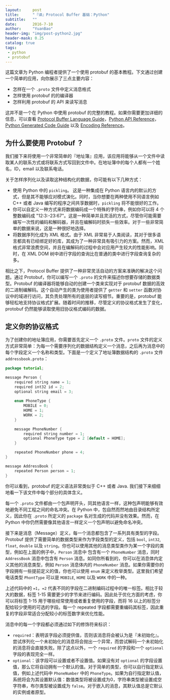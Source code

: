 ```yaml
---
layout:     post
title:      "『译』Protocol Buffer 基础：Python"
subtitle:   ""
date:       2016-7-10
author:     "YuanBao"
header-img: "img/post-python2.jpg"
header-mask: 0.25
catalog: true
tags:
 - python
 - protobuf
---
```


这篇文章为 Python 编程者提供了一个使用 protobuf 的基本教程。下文通过创建一个简单的应用，向你展示了三点主要内容：

* 怎样在一个 `.proto` 文件中定义消息格式
* 怎样使用 protobuf 的的编译器
* 怎样利用 protobuf 的 API 来读写消息

这并不是一个在 Python 中使用 protobuf 的完整的教程。如果你需要更加详细的信息，可以查看  [Protocol Buffer Language Guide](https://developers.google.com/protocol-buffers/docs/proto)，[Python API Reference](https://developers.google.com/protocol-buffers/docs/reference/python/index.html)，[Python Generated Code Guide](https://developers.google.com/protocol-buffers/docs/reference/python-generated) 以及 [Encoding Reference](https://developers.google.com/protocol-buffers/docs/encoding)。

## 为什么要使用 Protobuf ？

我们接下来将使用一个非常简单的『地址簿』应用，该应用将能够从一个文件中读取某人的联系方式或将联系方式写回到文件中。在地址簿中的每个人都有一个姓名，ID，email 以及联系电话。

关于怎样序列化以及读取这种结构化的数据，你可能有以下几种方式：

* 使用 Python 中的 `pickling`。 这是一种集成在 Python 语言内的默认的方式，但是其不能够应对模式演化。同时，当你想要在两种使用不同语言例如 C++ 或者 Java 编写的程序之间共享数据时，`pickling` 将不能很好的工作。
* 你可以自定义一种方式来将数据编码成一个特殊的字符串，例如你可以将 4 个整数编码成 "12:3:-23:67"。这是一种简单并且灵活的方式，尽管你可能需要编写一次性的编码和解码器，并且在编解码时损失一些效率。对于一些非常简单的数据来说，这是一种很好地选择。
* 将数据序列化成为 XML 格式。由于 XML 非常易于人类阅读，其对于很多语言都具有已经绑定好的库，其成为了一种非常具有吸引力的方案。然而，XML 格式非常浪费空间，并且在编解码的过程中会对应用产生较大的性能影响。同时，在 XML DOM 树中进行字段的查询比在普通的类中进行字段查询复杂的多。

相比之下，Protocol Buffer 提供了一种非常灵活自动的方案来准确的解决这个问题。通过 Protobuf，你可以编写一个 `.proto` 的文件来描述你想要存储的数据类型。Protobuf 的编译器将能够自动的创建一个类来实现对于 protobuf 数据的高效的二进制编解码。这个自动产生的类为使用者提供了 `getter` 和 `setter` 函数对协议中的域进行访问，其负责处理所有的底层的读写细节。重要的是，protobuf 能够轻松地支持协议格式扩展。随着时间的推移，尽管定义的协议格式发生了变化，protobuf 仍然能够读取使用旧协议格式编码的数据。

## 定义你的协议格式

为了创建你的地址簿应用，你需要首先定义一个 `.proto` 文件。`proto` 文件的定义方式非常简单：为每一个需要序列化的数据结构定义一个消息，之后再为消息中的每个字段定义一个名称和类型。下面是一个定义了地址簿数据结构的 `.proto` 文件 `addressbook.proto`：

``` java
package tutorial;

message Person {
    required string name = 1;
    required int32 id = 2;
    optional string email = 3;
    
    enum PhoneType {
        MOBILE = 0;
        HOME = 1;
        WORK = 2;
    }

    message PhoneNumber {
        required string number = 1;
        optional PhoneType type = 2 [default = HOME];
    }

    repeated PhoneNumber phone = 4;
}

message AddressBook {
    repeated Person person = 1;
}
```

你可以看到，protobuf 的定义语法非常类似于 C++ 或者 Java. 我们接下来细细地看一下该文件中每个部分的具体含义。

每一个 `.proto` 文件都由一个包声明开头，同其他语言一样，这种包声明能够有效地避免不同工程之间的命名冲突。在 Python 中，包自然而然地由目录结构所定义，因此你在 `.proto` 所定义的 `package` 名对生成的代码并没有效果。然而，在 Python 中你仍然需要像其他语言一样定义一个包声明以避免命名冲突。

接下来是消息（Message）定义，每一个消息都包含了一系列具有类型的字段。Protobuf 提供了需要简单的数据类型来作为字段类型的定义，包括 `bool`, `int32`, `float`, `double` 以及 `string`。你也可以使用其他的消息类型类作为某一个字段的类型，例如在上面的例子中，`Person` 消息中 包含有一个 `PhoneNumber` 消息，同时 `AddressBook` 消息中包含有 `Person` 消息。如同你所看到的，你可以在消息体内定义其他的消息类型，例如 `Person` 消息体内的 `PhoneNumber` 消息。如果你需要你的字段拥有一些提前定义的值，你也可以使用 `enum` 来定义枚举类型。这里我们希望电话类型 `PhontType` 可以是 `MOBILE`, `HOME` 以及 `WORK` 中的一种。

上述代码中的 `=1`，`=2` 代表不同的字段在二进制编码过程中的唯一标签。相比于较大的数据，标签 1-15 需要更少的字节来进行编码。因此处于优化方面的考虑，你可以将标签 1-15 用于哪些经常使用或者重复使用的字段，而将 16 以上的标签分配给较少使用的可选的字段。每一个 repeated 字段都需要重编码其标签，因此重复的字段非常适合分配较小的标签数字来优化性能。

消息中的每一个字段都必须通过如下的修饰符来标识：

* `required`：表明该字段必须提供值，否则该消息将会被认为是『未初始化』。尝试序列化一个未初始化的消息将会抛出一个异常，而尝试解码一个未初始化的消息将会直接失败。除了这点以外，一个 `required` 的字段和一个 `optional` 字段的表现完全一样。
* `optional`：该字段可以设置或者不设置值。如果没有对 `optional` 的字段设置值，那么它将自动拥有一个默认的值。对于简单的类型，你可以自行指定默认值，例如上述代码中 `PhoneNumber` 中的 `PhoneType`。如果为自行指定默认值，系统将会为其设置默认值：数值类型将被设置成为0，字符串类型被设置成空字符串，布尔类型被设置成为 `false`。对于嵌入的消息，其默认值总是它默认的实例或者原型。


